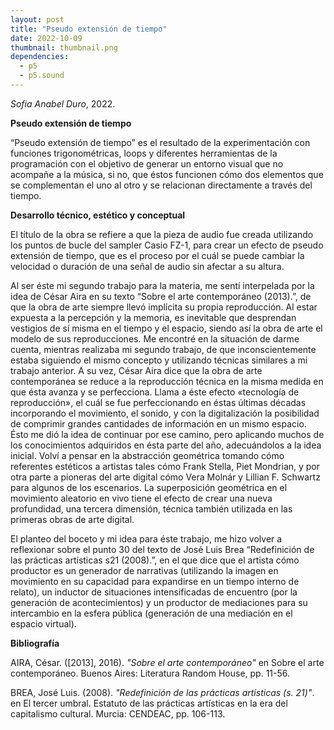```yaml
---
layout: post
title: "Pseudo extensión de tiempo"
date: 2022-10-09
thumbnail: thumbnail.png
dependencies:
  - p5
  - p5.sound
---
```


<div id="div-sketch">
  <script type="text/javascript" src="sketch.js"></script>
</div>

_Sofia Anabel Duro_, 2022.

**Pseudo extensión de tiempo**

“Pseudo extensión de tiempo” es el resultado de la experimentación con funciones trigonométricas, loops y diferentes herramientas de la programación con el objetivo de generar un entorno visual que no acompañe a la música, si no, que éstos funcionen cómo dos elementos que se complementan el uno al otro y se relacionan directamente a través del tiempo.

**Desarrollo técnico, estético y conceptual**

El título de la obra se refiere a que la pieza de audio fue creada utilizando los puntos de bucle del sampler Casio FZ-1, para crear un efecto de pseudo extensión de tiempo, que es el proceso por el cuál se puede cambiar la velocidad o duración de una señal de audio sin afectar a su altura. 

Al ser éste mi segundo trabajo para la materia, me sentí interpelada por la idea de César Aira en su texto “Sobre el arte contemporáneo (2013).”, de que la obra de arte siempre llevó implícita su propia reproducción. Al estar expuesta a la percepción y la memoria, es inevitable que desprendan vestigios de sí misma en el tiempo y el espacio, siendo así la obra de arte el modelo de sus reproducciones. Me encontré en la situación de darme cuenta, mientras realizaba mi segundo trabajo, de que inconscientemente estaba siguiendo el mismo concepto y utilizando técnicas similares a mi trabajo anterior. 
A su vez, César Aira dice que la obra de arte contemporánea se reduce a la reproducción técnica en la misma medida en que ésta avanza y se perfecciona. Llama a éste efecto «tecnología de reproducción», el cuál se fue perfeccionando en éstas últimas décadas incorporando el movimiento, el sonido, y con la digitalización la posibilidad de comprimir grandes cantidades de información en un mismo espacio. Ésto me dió la idea de continuar por ese camino, pero aplicando muchos de los conocimientos adquiridos en ésta parte del año, adecuándolos a la idea inicial. Volví a pensar en la abstracción geométrica tomando cómo referentes estéticos a artistas tales cómo Frank Stella, Piet Mondrian, y por otra parte a pioneras del arte digital cómo Vera Molnár y Lillian F. Schwartz para algunos de los escenarios. La superposición geométrica en el movimiento aleatorio en vivo tiene el efecto de crear una nueva profundidad, una tercera dimensión, técnica también utilizada en las primeras obras de arte digital. 

El planteo del boceto y mi idea para éste trabajo, me hizo volver a reflexionar sobre el punto 30 del texto de José Luis Brea “Redefinición de las prácticas artísticas s21 (2008).”, en el que dice que el artista cómo productor es un generador de narrativas (utilizando la imagen en movimiento en su capacidad para expandirse en un tiempo interno de relato), un inductor de situaciones intensificadas de encuentro (por la generación de acontecimientos) y un productor de mediaciones para su intercambio en la esfera pública (generación de una mediación en el espacio virtual). 


**Bibliografía**

AIRA, César. ([2013], 2016). _"Sobre el arte contemporáneo"_ en Sobre el arte contemporáneo. Buenos Aires: Literatura Random House, pp. 11-56.

BREA, José Luis. (2008). _"Redefinición de las prácticas artísticas (s. 21)"_. en El tercer umbral. Estatuto de las prácticas artísticas en la era del capitalismo cultural. Murcia: CENDEAC, pp. 106-113.
